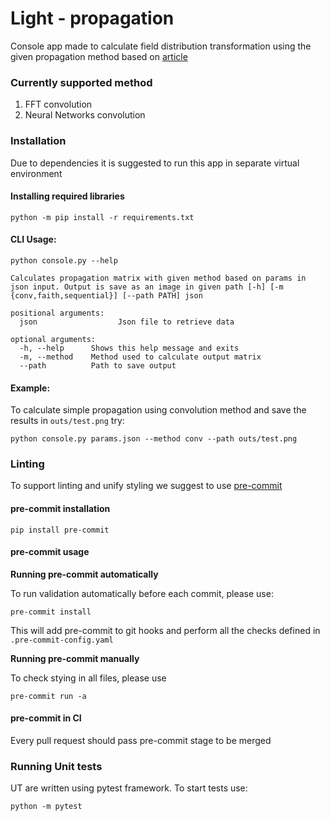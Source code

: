 # Light - propagation
Console app made to calculate field distribution transformation using the given propagation method based on [article](https://www.researchgate.net/publication/357437782_Neural-network_based_approach_to_optimize_THz_computer_generated_holograms)

### Currently supported method
1. FFT convolution
2. Neural Networks convolution

### Installation
Due to dependencies it is suggested to run this app in separate virtual environment

#### Installing required libraries

`python -m pip install -r requirements.txt`

#### CLI Usage:

`python console.py --help`

```commandline
Calculates propagation matrix with given method based on params in json input. Output is save as an image in given path [-h] [-m {conv,faith,sequential}] [--path PATH] json

positional arguments:
  json                  Json file to retrieve data

optional arguments:
  -h, --help      Shows this help message and exits
  -m, --method    Method used to calculate output matrix
  --path          Path to save output

```

#### Example:

To calculate simple propagation using convolution method and save the results in `outs/test.png` try:

`python console.py params.json --method conv --path outs/test.png`


### Linting

To support linting and unify styling we suggest to use [pre-commit](https://pre-commit.com)
#### pre-commit installation

    pip install pre-commit

#### pre-commit usage

**Running pre-commit automatically**

To run validation automatically before each commit, please use:

    pre-commit install

This will add pre-commit to git hooks and perform all the checks defined in `.pre-commit-config.yaml` 

**Running pre-commit manually**

To check stying in all files, please use

    pre-commit run -a

#### pre-commit in CI
Every pull request should pass pre-commit stage to be merged

### Running Unit tests
UT are written using pytest framework. To start tests use:

`python -m pytest`
